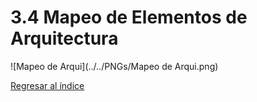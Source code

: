 # 3.4 Mapeo de Elementos de Arquitectura

![Mapeo de Arqui](../../PNGs/Mapeo de Arqui.png)

[Regresar al índice](../../README.md)

